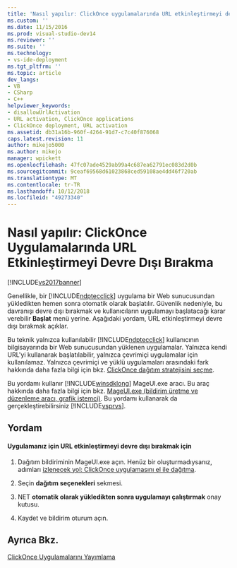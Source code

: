 ```yaml
---
title: 'Nasıl yapılır: ClickOnce uygulamalarında URL etkinleştirmeyi devre dışı bırakma | Microsoft Docs'
ms.custom: ''
ms.date: 11/15/2016
ms.prod: visual-studio-dev14
ms.reviewer: ''
ms.suite: ''
ms.technology:
- vs-ide-deployment
ms.tgt_pltfrm: ''
ms.topic: article
dev_langs:
- VB
- CSharp
- C++
helpviewer_keywords:
- disallowUrlActivation
- URL activation, ClickOnce applications
- ClickOnce deployment, URL activation
ms.assetid: db31a16b-960f-4264-91d7-c7c40f876068
caps.latest.revision: 11
author: mikejo5000
ms.author: mikejo
manager: wpickett
ms.openlocfilehash: 47fc07ade4529ab99a4c687ea62791ec083d2d0b
ms.sourcegitcommit: 9ceaf69568d61023868ced59108ae4dd46f720ab
ms.translationtype: MT
ms.contentlocale: tr-TR
ms.lasthandoff: 10/12/2018
ms.locfileid: "49273340"
---
```

# <a name="how-to-disable-url-activation-of-clickonce-applications"></a>Nasıl yapılır: ClickOnce Uygulamalarında URL Etkinleştirmeyi Devre Dışı Bırakma
[!INCLUDE[vs2017banner](../includes/vs2017banner.md)]

Genellikle, bir [!INCLUDE[ndptecclick](../includes/ndptecclick-md.md)] uygulama bir Web sunucusundan yükledikten hemen sonra otomatik olarak başlatılır. Güvenlik nedeniyle, bu davranışı devre dışı bırakmak ve kullanıcıların uygulamayı başlatacağı karar verebilir **Başlat** menü yerine. Aşağıdaki yordam, URL etkinleştirmeyi devre dışı bırakmak açıklar.  
  
 Bu teknik yalnızca kullanılabilir [!INCLUDE[ndptecclick](../includes/ndptecclick-md.md)] kullanıcının bilgisayarında bir Web sunucusundan yüklenen uygulamalar. Yalnızca kendi URL'yi kullanarak başlatılabilir, yalnızca çevrimiçi uygulamalar için kullanılamaz. Yalnızca çevrimiçi ve yüklü uygulamaları arasındaki fark hakkında daha fazla bilgi için bkz. [ClickOnce dağıtım stratejisini seçme](../deployment/choosing-a-clickonce-deployment-strategy.md).  
  
 Bu yordamı kullanır [!INCLUDE[winsdklong](../includes/winsdklong-md.md)] MageUI.exe aracı. Bu araç hakkında daha fazla bilgi için bkz. [MageUI.exe (bildirim üretme ve düzenleme aracı, grafik istemci)](http://msdn.microsoft.com/library/f9e130a6-8117-49c4-839c-c988f641dc14). Bu yordamı kullanarak da gerçekleştirebilirsiniz [!INCLUDE[vsprvs](../includes/vsprvs-md.md)].  
  
## <a name="procedure"></a>Yordam  
  
#### <a name="to-disable-url-activation-for-your-application"></a>Uygulamanız için URL etkinleştirmeyi devre dışı bırakmak için  
  
1.  Dağıtım bildiriminin MageUI.exe açın. Henüz bir oluşturmadıysanız, adımları [izlenecek yol: ClickOnce uygulamasını el ile dağıtma](../deployment/walkthrough-manually-deploying-a-clickonce-application.md).  
  
2.  Seçin **dağıtım seçenekleri** sekmesi.  
  
3.  NET **otomatik olarak yükledikten sonra uygulamayı çalıştırmak** onay kutusu.  
  
4.  Kaydet ve bildirim oturum açın.  
  
## <a name="see-also"></a>Ayrıca Bkz.  
 [ClickOnce Uygulamalarını Yayımlama](../deployment/publishing-clickonce-applications.md)



